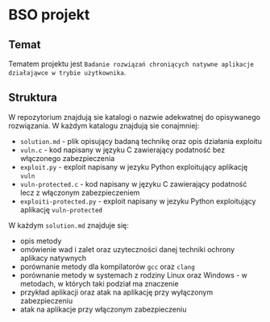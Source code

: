 # BSO projekt

## Temat

Tematem projektu jest `Badanie rozwiązań chroniących natywne aplikacje działająwce w trybie użytkownika`.

## Struktura

W repozytorium znajdują sie katalogi o nazwie adekwatnej do opisywanego rozwiązania. W każdym katalogu znajdują sie conajmniej:

* `solution.md` - plik opisujący badaną technikę oraz opis działania exploitu
* `vuln.c` - kod napisany w języku C zawierający podatność bez włączonego zabezpieczenia
* `exploit.py` - exploit napisany w jezyku Python exploitujący aplikację `vuln`
* `vuln-protected.c` - kod napisany w języku C zawierający podatność lecz z włączonym zabezpieczeniem
* `exploiti-protected.py` - exploit napisany w jezyku Python exploitujący aplikację `vuln-protected`

W każdym `solution.md` znajduje się:

* opis metody
* omówienie wad i zalet oraz uzyteczności danej techniki ochrony aplikacy natywnych
* porównanie metody dla kompilatorów `gcc` oraz `clang`
* porównanie metody w systemach z rodziny Linux oraz Windows - w metodach, w których taki podział ma znaczenie
* przykład aplikacji oraz atak na aplikację przy wyłączonym zabezpieczeniu
* atak na aplikacje przy włączonym zabezpieczeniu
